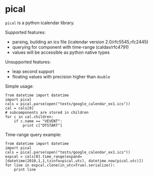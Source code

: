 pical
=====

`pical` is a python icalendar library.

Supported features:
* parsing, building an ics file (icalendar version 2.0/rfc5545,rfc2445)
* querying for component with time-range (caldav/rfc4791)
* values will be accessible as python native types

Unsupported features:
* leap second support
* floating values with precision higher than `double`

Simple usage:

```
from datetime import datetime
import pical
cals = pical.parse(open("tests/google_calendar_ex1.ics"))
cal = cals[0]
# subcomponents are stored in children
for c in cal.children:
	if c.name == "VEVENT":
		print c["DTSTART"]
```

Time-range query example:

```
from datetime import datetime
import pical
cals = pical.parse(open("tests/google_calendar_ex1.ics"))
expcal = cals[0].time_range(expand=[datetime(2010,1,1,tzinfo=pical.utc), datetime.now(pical.utc)])
for line in expcal.clone(in_utc=True).serialize():
	print line
```
